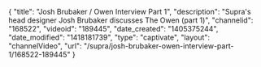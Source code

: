 {
    "title": "Josh Brubaker \/ Owen Interview Part 1",
    "description": "Supra's head designer Josh Brubaker discusses The Owen (part 1)",
    "channelid": "168522",
    "videoid": "189445",
    "date_created": "1405375244",
    "date_modified": "1418181739",
    "type": "captivate",
    "layout": "channelVideo",
    "url": "\/supra\/josh-brubaker-owen-interview-part-1\/168522-189445"
}
